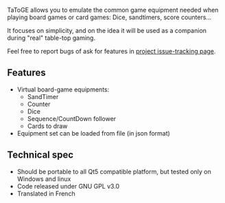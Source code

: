---
---

TaToGE allows you to emulate the common game equipment needed when playing board games or card games: Dice, sandtimers, score counters...

It focuses on simplicity, and on the idea it will be used as a companion during "real" table-top gaming.

Feel free to report bugs of ask for features in [project issue-tracking page](https://github.com/quasart-/TaToGE/issues).

## Features

- Virtual board-game equipments:
  - SandTimer
  - Counter
  - Dice
  - Sequence/CountDown follower
  - Cards to draw
- Equipment set can be loaded from file (in json format)

## Technical spec

- Should be portable to all Qt5 compatible platform, but tested only on Windows and linux
- Code released under GNU GPL v3.0
- Translated in French
